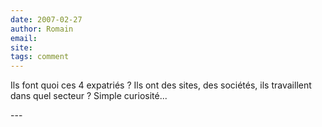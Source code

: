 ```yaml
---
date: 2007-02-27
author: Romain
email: 
site: 
tags: comment
---
```


<p>Ils font quoi ces 4 expatriés ? Ils ont des sites, des sociétés, ils travaillent dans quel secteur ? Simple curiosité... </p>
---